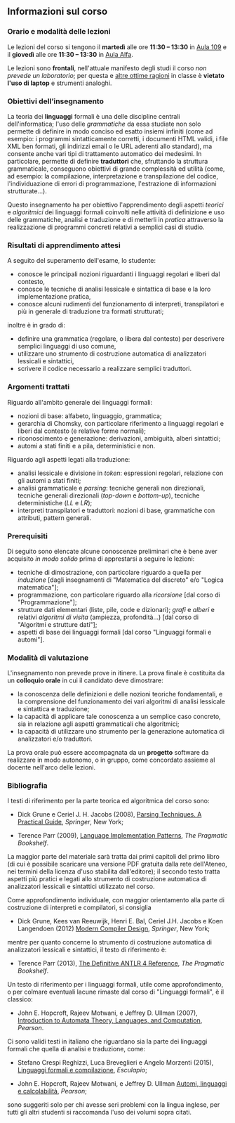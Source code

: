 ## Informazioni sul corso

### Orario e modalità delle lezioni

Le lezioni del corso si tengono il **martedì** alle ore **11:30 – 13:30** in 
[Aula 109](https://orari-be.divsi.unimi.it/EasyRoom//index.php?content=gestore_aree_pubblico&cercaSede=3>) 
e il **giovedì** alle ore **11:30 – 13:30** in
[Aula Alfa](https://orari-be.divsi.unimi.it/EasyRoom//index.php?content=gestore_aree_pubblico&cercaSede=79).

Le lezioni sono **frontali**, nell'attuale manifesto degli
studi il corso *non prevede un laboratorio*; per questa e [altre ottime
ragioni](https://cs.brown.edu/courses/cs019/2018/laptop-policy.html) in classe è
**vietato l'uso di laptop** e strumenti analoghi.

### Obiettivi dell’insegnamento

La teoria dei **linguaggi** formali è una delle discipline centrali
dell'informatica; l'uso delle *grammatiche* da essa studiate non solo permette
di definire in modo conciso ed esatto insiemi infiniti (come ad esempio: i
programmi sintatticamente corretti, i documenti HTML validi, i file XML ben
formati, gli indirizzi email o le URL aderenti allo standard), ma consente anche
vari tipi di trattamento automatico dei medesimi. In particolare, permette di
definire **traduttori** che, sfruttando la struttura grammaticale, conseguono
obiettivi di grande complessità ed utilità (come, ad esempio: la compilazione,
interpretazione e transpilazione del codice, l'individuazione di errori di
programmazione, l'estrazione di informazioni strutturate…).

Questo insegnamento ha per obiettivo l'apprendimento degli aspetti *teorici* e
*algoritmici* dei linguaggi formali coinvolti nelle attività di definizione e
uso delle grammatiche, analisi e traduzione e di metterli in *pratica*
attraverso la realizzazione di programmi concreti relativi a semplici casi di
studio.

### Risultati di apprendimento attesi

A seguito del superamento dell'esame, lo studente:

* conosce le principali nozioni riguardanti i linguaggi regolari e liberi dal
  contesto,
* conosce le tecniche di analisi lessicale e sintattica di base e la loro
  implementazione pratica,
* conosce alcuni rudimenti del funzionamento di interpreti, transpilatori e più
  in generale di traduzione tra formati strutturati;

inoltre è in grado di:

* definire una grammatica (regolare, o libera dal contesto) per descrivere
  semplici linguaggi di uso comune,
* utilizzare uno strumento di costruzione automatica di analizzatori lessicali e
  sintattici,
* scrivere il codice necessario a realizzare semplici traduttori.

### Argomenti trattati

Riguardo all'ambito generale dei linguaggi formali:

* nozioni di base: alfabeto, linguaggio, grammatica;
* gerarchia di Chomsky, con particolare riferimento a linguaggi regolari e
  liberi dal contesto (e relative forme normali);
* riconoscimento e generazione: derivazioni, ambiguità, alberi sintattici;
* automi a stati finiti e a pila, deterministici e non.

Riguardo agli aspetti legati alla traduzione:

* analisi lessicale e divisione in *token*: espressioni regolari, relazione con
  gli automi a stati finiti;
* analisi grammaticale e *parsing*: tecniche generali non direzionali, tecniche
  generali direzionali (*top-down* e *bottom-up*), tecniche deterministiche
  (*LL* e *LR*);
* interpreti transpilatori e traduttori: nozioni di base, grammatiche con
  attributi, pattern generali.

### Prerequisiti

Di seguito sono elencate alcune conoscenze preliminari che è bene aver acquisito
*in modo solido* prima di apprestarsi a seguire le lezioni:

* tecniche di dimostrazione, con particolare riguardo a quella per *induzione*
  [dagli insegnamenti di "Matematica del discreto" e/o "Logica matematica"];
* programmazione, con particolare riguardo alla *ricorsione* [dal corso di
  "Programmazione"];
* strutture dati elementari (liste, pile, code e dizionari); *grafi* e *alberi*
  e relativi *algoritmi di visita* (ampiezza, profondità…) [dal corso di
  "Algoritmi e strutture dati"];
* aspetti di base dei linguaggi formali [dal corso "Linguaggi formali e
  automi"].

### Modalità di valutazione

L'insegnamento non prevede prove in itinere. La prova finale è costituita da un
**colloquio orale** in cui il candidato deve dimostrare:

* la conoscenza delle definizioni e delle nozioni teoriche fondamentali, e la
  comprensione del funzionamento dei vari algoritmi di analisi lessicale e
  sintattica e traduzione;
* la capacità di applicare tale conoscenza a un semplice caso concreto, sia in
  relazione agli aspetti grammaticali che algoritmici;
* la capacità di utilizzare uno strumento per la generazione automatica di
  analizzatori e/o traduttori.

La prova orale può essere accompagnata da un **progetto** software da realizzare
in modo autonomo, o in gruppo, come concordato assieme al docente nell'arco
delle lezioni.

### Bibliografia

I testi di riferimento per la parte teorica ed algoritmica del corso sono:

* Dick Grune e Ceriel J. H. Jacobs (2008),
  [Parsing Techniques. A Practical Guide](https://doi.org/10.1007/978-0-387-68954-8), *Springer*, New York;

* Terence Parr (2009),
  [Language Implementation Patterns](https://pragprog.com/book/tpdsl/language-implementation-patterns), *The Pragmatic Bookshelf*.

La maggior parte del materiale sarà tratta dai primi capitoli del primo libro
(di cui è possibile scaricare una versione PDF gratuita dalla rete dell'Ateneo,
nei termini della licenza d'uso stabilita dall'editore); il secondo testo tratta
aspetti più pratici e legati allo strumento di costruzione automatica di
analizzatori lessicali e sintattici utilizzato nel corso.

Come approfondimento individuale, con maggior orientamento alla parte di
costruzione di interpreti e compilatori, si consiglia

* Dick Grune, Kees van Reeuwijk, Henri E. Bal, Ceriel J.H. Jacobs e Koen Langendoen (2012)
  [Modern Compiler Design](https://doi.org/10.1007/978-1-4614-4699-6), *Springer*, New York;

mentre per quanto concerne lo strumento di costruzione automatica di
analizzatori lessicali e sintattici, il testo di riferimento è:

* Terence Parr (2013),
  [The Definitive ANTLR 4 Reference](https://pragprog.com/book/tpantlr2/the-definitive-antlr-4-reference), *The Pragmatic Bookshelf*.

Un testo di riferimento per i linguaggi formali, utile come approfondimento, o
per colmare eventuali lacune rimaste dal corso di "Linguaggi formali", è il
classico:

* John E. Hopcroft, Rajeev Motwani, e Jeffrey D. Ullman (2007),
  [Introduction to Automata Theory, Languages, and Computation](https://www.pearson.com/us/higher-education/program/Hopcroft-Introduction-to-Automata-Theory-Languages-and-Computation-3rd-Edition/PGM64331.html), *Pearson*.

Ci sono validi testi in italiano che riguardano sia la parte dei linguaggi
formali che quella di analisi e traduzione, come:

* Stefano Crespi Reghizzi, Luca Breveglieri e Angelo Morzenti (2015), [Linguaggi formali e compilazione](https://www.editrice-esculapio.com/s-crespi-reghizzi-l-breveglieri-a-morzenti-linguaggi-formali-e-compilazione/), *Esculapio*;

* John E. Hopcroft, Rajeev Motwani,  e Jeffrey D. Ullman [Automi, linguaggi e calcolabilità](https://www.pearson.it/opera/pearson/0-6576-automi_linguaggi_e_calcolabilita), *Pearson*;

sono suggeriti solo per chi avesse seri problemi con la lingua inglese, per
tutti gli altri studenti si raccomanda l'uso dei volumi sopra citati.
